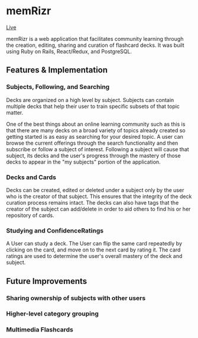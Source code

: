 # memRizr
[Live](https://memrizr.herokuapp.com)

memRizr is a web application that facilitates community learning through the creation, editing, sharing and curation of flashcard decks. It was built using Ruby on Rails, React/Redux, and PostgreSQL.

## Features & Implementation

### Subjects, Following, and Searching
Decks are organized on a high level by subject. Subjects can contain multiple decks that help their user to train specific subsets of that topic matter.

One of the best things about an online learning community such as this is that there are many decks on a broad variety of topics already created so getting started is as easy as searching for your desired topic. A user can browse the current offerings through the search functionality and then subscribe or follow a subject of interest. Following a subject will cause that subject, its decks and the user's progress through the mastery of those decks to appear in the "my subjects" portion of the application.

### Decks and Cards
Decks can be created, edited or deleted under a subject only by the user who is the creator of that subject. This ensures that the integrity of the deck curation process remains intact. The decks can also have tags that the creator of the subject can add/delete in order to aid others to find his or her repository of cards.

### Studying and ConfidenceRatings
A User can study a deck. The User can flip the same card repeatedly by clicking on the card, and move on to the next card by rating it. The card ratings are used to determine the user's overall mastery of the deck and subject.

## Future Improvements
### Sharing ownership of subjects with other users
### Higher-level category grouping
### Multimedia Flashcards
